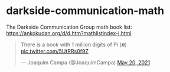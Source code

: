 # darkside-communication-math
The Darkside Communication Group math book list: https://ankokudan.org/d/d.htm?mathlistindex-j.html

<blockquote class="twitter-tweet"><p lang="en" dir="ltr">There is a book with 1 million digits of Pi (𝝅) <a href="https://t.co/5UtRRs0f9Z">pic.twitter.com/5UtRRs0f9Z</a></p>&mdash; Joaquim Campa (@JoaquimCampa) <a href="https://twitter.com/JoaquimCampa/status/1395412775632052226?ref_src=twsrc%5Etfw">May 20, 2021</a></blockquote> <script async src="https://platform.twitter.com/widgets.js" charset="utf-8"></script>
